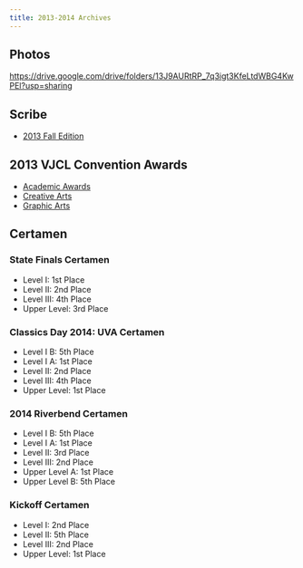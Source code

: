 ```yaml
---
title: 2013-2014 Archives
---
```


## Photos
<https://drive.google.com/drive/folders/13J9AURtRP_7q3igt3KfeLtdWBG4KwPEl?usp=sharing>

## Scribe
- [2013 Fall Edition](/latin/assets/docs/past-scribes/2013-2014/Sept_Oct.pdf)

## 2013 VJCL Convention Awards
- [Academic Awards](/latin/assets/docs/awards/convention2013/Academic_Contests.pdf)
- [Creative Arts](/latin/assets/docs/awards/convention2013/Graphic_Arts.pdf)
- [Graphic Arts](/latin/assets/docs/awards/convention2013/Creative_Arts.pdf)

## Certamen
### State Finals Certamen
- Level I: 1st Place
- Level II: 2nd Place
- Level III: 4th Place
- Upper Level: 3rd Place

### Classics Day 2014: UVA Certamen
- Level I B: 5th Place
- Level I A: 1st Place
- Level II: 2nd Place
- Level III: 4th Place
- Upper Level: 1st Place

### 2014 Riverbend Certamen
- Level I B: 5th Place
- Level I A: 1st Place
- Level II: 3rd Place
- Level III: 2nd Place
- Upper Level A: 1st Place
- Upper Level B: 5th Place
    
### Kickoff Certamen
- Level I: 2nd Place
- Level II: 5th Place
- Level III: 2nd Place
- Upper Level: 1st Place